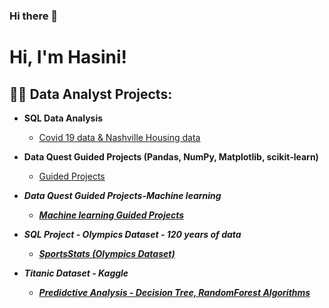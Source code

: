 ### Hi there 👋

<h1>Hi, I'm Hasini! 
<h2>👨‍💻 Data Analyst Projects:</h2>

- <b>SQL Data Analysis</b>
  - [Covid 19 data & Nashville Housing data](https://github.com/Has0213/PortfolioProject/tree/main)
- <b>Data Quest Guided Projects (Pandas, NumPy, Matplotlib, scikit-learn)</b>
  - [Guided Projects](https://github.com/Has0213/DataQuest_Guided-Projects) <b><i>
- <b>Data Quest Guided Projects-Machine learning </b>
  - [Machine learning Guided Projects](https://github.com/Has0213/DataQuest-ML-Guided-Projects)
  
- <b>SQL Project - Olympics Dataset - 120 years of data</b>
  - [SportsStats (Olympics Dataset)](https://github.com/Has0213/SQL-project-1/blob/master/SQL%20Project.ipynb)
  
- <b>Titanic Dataset - Kaggle</b>
  - [Predidctive Analysis - Decision Tree, RandomForest Algorithms](https://github.com/Has0213/Titanic/blob/master/Titanic.ipynb)

<!--
**joshmadakor1/joshmadakor1** is a ✨ _special_ ✨ repository because its `README.md` (this file) appears on your GitHub profile.

Here are some ideas to get you started:

- 🔭 I’m currently working on ...
- 🌱 I’m currently learning ...
- 👯 I’m looking to collaborate on ...
- 🤔 I’m looking for help with ...
- 💬 Ask me about ...
- 📫 How to reach me: ...
- 😄 Pronouns: ...
- ⚡ Fun fact: ...
-->
